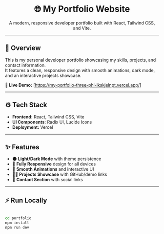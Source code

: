 <h1 align="center">🌐 My Portfolio Website</h1>
<p align="center">A modern, responsive developer portfolio built with React, Tailwind CSS, and Vite.</p>



---

## 🚀 Overview

This is my personal developer portfolio showcasing my skills, projects, and contact information.  
It features a clean, responsive design with smooth animations, dark mode, and an interactive projects showcase.

**🔗 Live Demo:** [https://my-portfolio-three-phi-lkskjelnpt.vercel.app/]

---

## ⚙️ Tech Stack

- **Frontend:** React, Tailwind CSS, Vite  
- **UI Components:** Radix UI, Lucide Icons  
- **Deployment:** Vercel  

---

## ✨ Features

- 🌑 **Light/Dark Mode** with theme persistence  
- 📱 **Fully Responsive** design for all devices  
- 💫 **Smooth Animations** and interactive UI  
- 👨‍💻 **Projects Showcase** with GitHub/demo links  
- 📩 **Contact Section** with social links  

---

## ⚡️ Run Locally

```bash

cd portfolio
npm install
npm run dev
